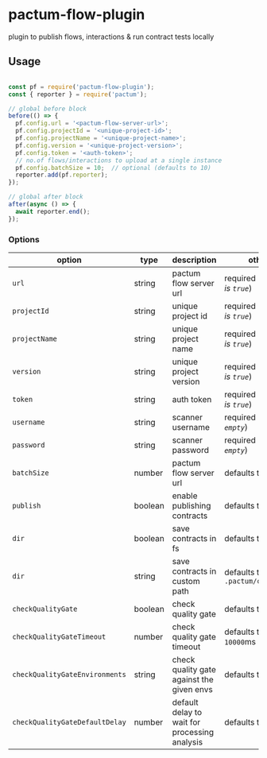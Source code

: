 # pactum-flow-plugin

plugin to publish flows, interactions &amp; run contract tests locally

## Usage

```js

const pf = require('pactum-flow-plugin');
const { reporter } = require('pactum');

// global before block
before(() => {
  pf.config.url = '<pactum-flow-server-url>';
  pf.config.projectId = '<unique-project-id>';
  pf.config.projectName = '<unique-project-name>';
  pf.config.version = '<unique-project-version>';
  pf.config.token = '<auth-token>';
  // no.of flows/interactions to upload at a single instance
  pf.config.batchSize = 10;  // optional (defaults to 10)
  reporter.add(pf.reporter);
});

// global after block
after(async () => {
  await reporter.end();
});

```

### Options

| option                         | type    | description                                   | others                            |
|--------------------------------|---------|-----------------------------------------------|-----------------------------------|
| `url`                          | string  | pactum flow server url                        | required (*if publish is `true`*) |
| `projectId`                    | string  | unique project id                             | required (*if publish is `true`*) |
| `projectName`                  | string  | unique project name                           | required (*if publish is `true`*) |
| `version`                      | string  | unique project version                        | required (*if publish is `true`*) |
| `token`                        | string  | auth token                                    | required (*if publish is `true`*) |
| `username`                     | string  | scanner username                              | required (*if token is `empty`*)  |
| `password`                     | string  | scanner password                              | required (*if token is `empty`*)  |
| `batchSize`                    | number  | pactum flow server url                        | defaults to `10`                  |
| `publish`                      | boolean | enable publishing contracts                   | defaults to `true`                |
| `dir`                          | boolean | save contracts in fs                          | defaults to `false`               |
| `dir`                          | string  | save contracts in custom path                 | defaults to `.pactum/contracts/`  |
| `checkQualityGate`             | boolean | check quality gate                            | defaults to `false`               |
| `checkQualityGateTimeout`      | number  | check quality gate timeout                    | defaults to `10000`ms             |
| `checkQualityGateEnvironments` | string  | check quality gate against the given envs     | defaults to all envs              |
| `checkQualityGateDefaultDelay` | number  | default delay to wait for processing analysis | defaults to `2000`ms              |

